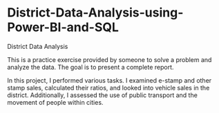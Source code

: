 # District-Data-Analysis-using-Power-BI-and-SQL

District Data Analysis

This is a practice exercise provided by someone to solve a problem and analyze the data. The goal is to present a complete report.

In this project, I performed various tasks. I examined e-stamp and other stamp sales, calculated their ratios, and looked into vehicle sales in the district. Additionally, I assessed the use of public transport and the movement of people within cities.
